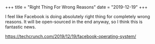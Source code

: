 +++
title = "Right Thing For Wrong Reasons"
date = "2019-12-19"
+++

I feel like Facebook is doing absolutely right thing for completely wrong reasons. 
It will be open-sourced in the end anyway, so I think this is fantastic news.

https://techcrunch.com/2019/12/19/facebook-operating-system/
